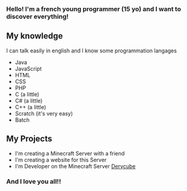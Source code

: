 ### Hello! I'm a french young programmer (15 yo) and I want to discover everything!
## My knowledge
I can talk easily in english and I know some programmation langages
- Java
- JavaScript
- HTML
- CSS
- PHP
- C (a little)
- C# (a little)
- C++ (a little)
- Scratch (it's very easy)
- Batch

## My Projects
- I'm creating a Minecraft Server with a friend
- I'm creating a website for this Server
- I'm Developer on the Minecraft Server [Derycube](https://derycube.fr/)

### And I love you all!!
